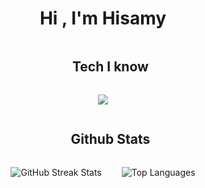 <h1 align="center">Hi , I'm Hisamy </h1>

<div id="user-content-toc">
  <ul align="center">
    <summary><h2 style="display: inline-block">Tech I know</h2></summary>
  </ul>
</div>

<p align="center">
  <a href="https://skillicons.dev">
    <img src="https://skillicons.dev/icons?i=discord,figma,firebase,github,html,css,java,js,kotlin,mongodb,mysql,nodejs,postman,react,vue,tailwind,vscode,unity" />
  </a>
</p>

<div id="user-content-toc">
  <ul align="center">
    <summary><h2 style="display: inline-block">Github Stats</h2></summary>
  </ul>
</div>


<div style="display: flex; flex-direction: row; justify-content: center; align-items: center; gap: 2rem;">
  <img src="https://github-readme-streak-stats.herokuapp.com/?user=Hisamy&theme=radical&hide_border=false" alt="GitHub Streak Stats"/>
  <img src="https://github-readme-stats.vercel.app/api/top-langs/?username=Hisamy&theme=radical&hide_border=false&include_all_commits=false&count_private=false&layout=compact" alt="Top Languages"/>
</div>





<!--


Here are some ideas to get you started:

- 🔭 I’m currently working on ...
- 🌱 I’m currently learning ...
- 👯 I’m looking to collaborate on ...
- 🤔 I’m looking for help with ...
- 💬 Ask me about ...
- 📫 How to reach me: ...
- 😄 Pronouns: ...
- ⚡ Fun fact: ...
-->
